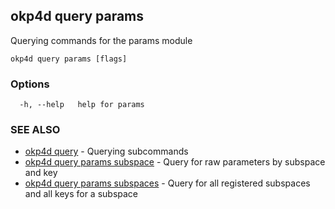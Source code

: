 ## okp4d query params

Querying commands for the params module

```
okp4d query params [flags]
```

### Options

```
  -h, --help   help for params
```

### SEE ALSO

* [okp4d query](okp4d_query.md)	 - Querying subcommands
* [okp4d query params subspace](okp4d_query_params_subspace.md)	 - Query for raw parameters by subspace and key
* [okp4d query params subspaces](okp4d_query_params_subspaces.md)	 - Query for all registered subspaces and all keys for a subspace
